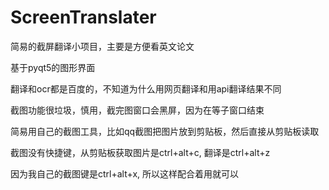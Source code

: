 # ScreenTranslater

简易的截屏翻译小项目，主要是方便看英文论文

基于pyqt5的图形界面

翻译和ocr都是百度的，不知道为什么用网页翻译和用api翻译结果不同

截图功能很垃圾，慎用，截完图窗口会黑屏，因为在等子窗口结束

简易用自己的截图工具，比如qq截图把图片放到剪贴板，然后直接从剪贴板读取

截图没有快捷键，从剪贴板获取图片是ctrl+alt+c, 翻译是ctrl+alt+z

因为我自己的截图键是ctrl+alt+x, 所以这样配合着用就可以